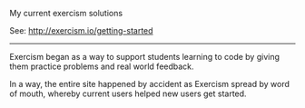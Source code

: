 My current exercism solutions

See: http://exercism.io/getting-started

---

Exercism began as a way to support students learning to code by giving them practice problems and real world feedback.

In a way, the entire site happened by accident as Exercism spread by word of mouth, whereby current users helped new users get started. 

